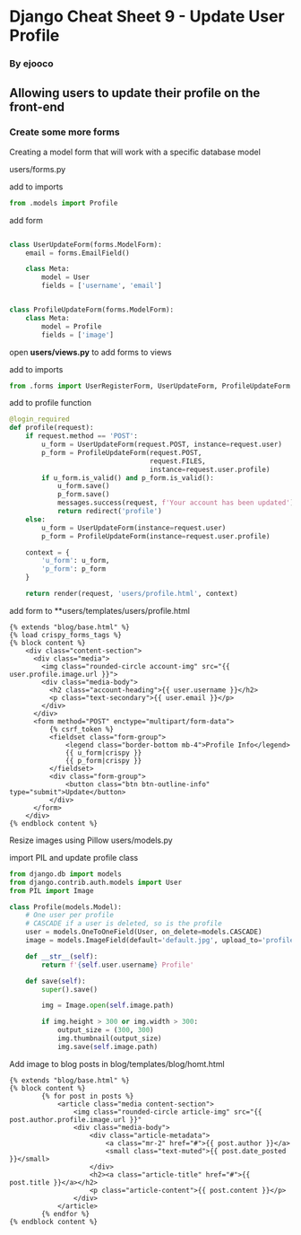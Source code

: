 # Django Cheat Sheet 9 - Update User Profile
### By ejooco

## Allowing users to update their profile on the front-end

### Create some more forms
Creating a model form that will work with a specific database model


users/forms.py

add to imports
```python
from .models import Profile
```

add form
```python

class UserUpdateForm(forms.ModelForm):
    email = forms.EmailField()

    class Meta:
        model = User
        fields = ['username', 'email']


class ProfileUpdateForm(forms.ModelForm):
    class Meta:
        model = Profile
        fields = ['image']
```

open **users/views.py** to add forms to views

add to imports
```python
from .forms import UserRegisterForm, UserUpdateForm, ProfileUpdateForm
```

add to profile function
```python
@login_required
def profile(request):
    if request.method == 'POST':
        u_form = UserUpdateForm(request.POST, instance=request.user)
        p_form = ProfileUpdateForm(request.POST,
                                   request.FILES,
                                   instance=request.user.profile)
        if u_form.is_valid() and p_form.is_valid():
            u_form.save()
            p_form.save()
            messages.success(request, f'Your account has been updated')
            return redirect('profile')
    else:
        u_form = UserUpdateForm(instance=request.user)
        p_form = ProfileUpdateForm(instance=request.user.profile)

    context = {
        'u_form': u_form,
        'p_form': p_form
    }

    return render(request, 'users/profile.html', context)
```

add form to **users/templates/users/profile.html
```
{% extends "blog/base.html" %}
{% load crispy_forms_tags %}
{% block content %}
    <div class="content-section">
      <div class="media">
        <img class="rounded-circle account-img" src="{{ user.profile.image.url }}">
        <div class="media-body">
          <h2 class="account-heading">{{ user.username }}</h2>
          <p class="text-secondary">{{ user.email }}</p>
        </div>
      </div>
      <form method="POST" enctype="multipart/form-data">
          {% csrf_token %}
          <fieldset class="form-group">
              <legend class="border-bottom mb-4">Profile Info</legend>
              {{ u_form|crispy }}
              {{ p_form|crispy }}
          </fieldset>
          <div class="form-group">
              <button class="btn btn-outline-info" type="submit">Update</button>
          </div>
      </form>
    </div>
{% endblock content %}
```

Resize images using Pillow
users/models.py

import PIL and update profile class
```python
from django.db import models
from django.contrib.auth.models import User
from PIL import Image

class Profile(models.Model):
    # One user per profile
    # CASCADE if a user is deleted, so is the profile
    user = models.OneToOneField(User, on_delete=models.CASCADE)
    image = models.ImageField(default='default.jpg', upload_to='profile_pics')

    def __str__(self):
        return f'{self.user.username} Profile'

    def save(self):
        super().save()

        img = Image.open(self.image.path)

        if img.height > 300 or img.width > 300:
            output_size = (300, 300)
            img.thumbnail(output_size)
            img.save(self.image.path)
```

Add image to blog posts in blog/templates/blog/homt.html
```
{% extends "blog/base.html" %}
{% block content %}
        {% for post in posts %}
            <article class="media content-section">
                <img class="rounded-circle article-img" src="{{ post.author.profile.image.url }}"
                <div class="media-body">
                    <div class="article-metadata">
                        <a class="mr-2" href="#">{{ post.author }}</a>
                        <small class="text-muted">{{ post.date_posted }}</small>
                    </div>
                    <h2><a class="article-title" href="#">{{ post.title }}</a></h2>
                    <p class="article-content">{{ post.content }}</p>
                </div>
            </article>
        {% endfor %}
{% endblock content %}
```


